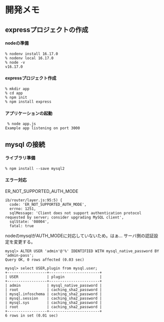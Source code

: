 # 開発メモ

## expressプロジェクトの作成
#### nodeの準備
```
% nodenv install 16.17.0
% nodenv local 16.17.0
% node -v
v16.17.0
```

#### expressプロジェクト作成
```
% mkdir app
% cd app 
% npm init
% npm install express
```

#### アプリケーションの起動
```
 % node app.js 
Example app listening on port 3000
```

## mysql の接続
#### ライブラリ準備
```
% npm install --save mysql2
```

#### エラー対応
ER_NOT_SUPPORTED_AUTH_MODE
```
ib/router/layer.js:95:5) {
  code: 'ER_NOT_SUPPORTED_AUTH_MODE',
  errno: 1251,
  sqlMessage: 'Client does not support authentication protocol requested by server; consider upgrading MySQL client',
  sqlState: '08004',
  fatal: true
```
nodeのmysqlがAUTH_MODEに対応していないため。はぁ...
サーバ側の認証設定を変更する。
```
mysql> ALTER USER 'admin'@'%' IDENTIFIED WITH mysql_native_password BY 'admin-pass';
Query OK, 0 rows affected (0.03 sec)

mysql> select USER,plugin from mysql.user;
+------------------+-----------------------+
| USER             | plugin                |
+------------------+-----------------------+
| admin            | mysql_native_password |
| root             | caching_sha2_password |
| mysql.infoschema | caching_sha2_password |
| mysql.session    | caching_sha2_password |
| mysql.sys        | caching_sha2_password |
| root             | caching_sha2_password |
+------------------+-----------------------+
6 rows in set (0.01 sec)
```
